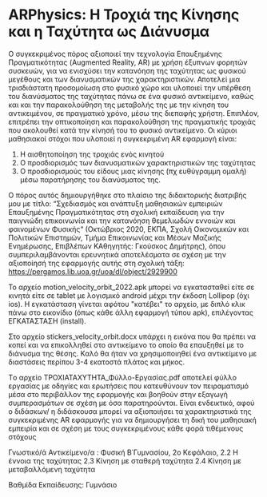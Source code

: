 # ARPhysics: Η Τροχιά της Κίνησης και η Ταχύτητα ως Διάνυσμα
Ο συγκεκριμένος πόρος αξιοποιεί την τεχνολογία Επαυξημένης Πραγματικότητας (Augmented Reality, AR) με χρήση έξυπνων φορητών συσκευών, για να ενισχύσει την κατανόηση της ταχύτητας ως φυσικού μεγέθους και των διανυσματικών της χαρακτηριστικών. Αποτελεί μια τρισδιάστατη προσομοίωση στο  φυσικό χώρο και υλοποιεί την υπέρθεση του διανύσματος της ταχύτητας πάνω σε ένα φυσικό αντικείμενο, καθώς και και την παρακολούθηση της μεταβολής της με την κίνηση του αντικειμένου, σε πραγματικό χρόνο, μέσω της διεπαφής χρήστη. Επιπλέον, επιτρέπει την οπτικοποίηση και παρακολούθηση της πραγματικής τροχιάς που ακολουθεί κατά την κίνησή του το φυσικό αντικείμενο.
Οι κύριοι μαθησιακοί στόχοι που υλοποιεί η συγκεκριμένη AR εφαρμογή είναι: 

1. Η αισθητοποίηση της τροχιάς ενός κινητού  
2. Ο προσδιορισμός των διανυσματικών χαρακτηριστικών της ταχύτητας
3. Ο προσδιορισμούς του είδους μιας κίνησης (πχ ευθύγραμμη ομαλή) μέσω παρατήρησης του διανύσματος της. 

O πόρος αυτός δημιουργήθηκε στο πλαίσιο της διδακτορικής διατριβής μου με τίτλο:  “Σχεδιασμός και ανάπτυξη μαθησιακών εμπειριών Επαυξημένης Πραγματικότητας στη σχολική εκπαίδευση για την παιγνιώδη επικοινωνία και την κατανόηση θεμελιωδών εννοιών και φαινομένων Φυσικής“ (Οκτώβριος 2020, ΕΚΠΑ, Σχολή Οικονομικών και Πολιτικών Επιστημών, Τμήμα Επικοινωνίας και Μέσων Μαζικής Ενημέρωσης, Επιβλέπων ΚΑθηγητής: Γκούσκος Δημήτρης), όπου συμπεριλαμβάνονται ερευνητικά αποτελέσματα σε σχέση με την αξιοποίησή της εφαρμογής αυτής στη σχολική τάξη:  
 https://pergamos.lib.uoa.gr/uoa/dl/object/2929900 

Το αρχείο motion_velocity_orbit_2022.apk μπορεί να εγκατασταθεί είτε σε κινητά είτε σε tablet με λογισμικό android μέχρι την έκδοση Lollipop (όχι ios). Η εγκατάσταση γίνεται αφότου "κατέβει" το αρχείο, με διπλό κλικ πάνω στο εικονίδιο (όπως κάθε άλλη εφαρμογή τύπου apk), επιλέγοντας ΕΓΚΑΤΑΣΤΑΣΗ (install).

Στο αρχείο stickers_velocity_orbit.docx υπάρχει η εικόνα που θα πρέπει να κοπεί και να επικολληθεί στο αντικείμενο το οποίο θα επαυξηθεί με το διάνυσμα της θέσης. Καλό θα ήταν να χρησιμοποιηθεί ένα αντικείμενο με διαστάσεις περίπου 3-4 εκατοστά πλάτος και μήκος.

Tο αρχείο ΤΡΟΧΙΑΤΑΧΥΤΗΤΑ_Φύλλο-Εργασίας.pdf αποτελεί φύλλο εργασίας με οδηγίες και ερωτήσεις που κατευθύνουν τον πειραματισμό μέσα στο περιβάλλον της εφαρμογής και βοηθούν στην εξαγωγή συμπερασμάτων σε σχέση με όσα παρατηρούνται. Είναι ενδεικτικό, αφού ο διδάσκων/ η διδάσκουσα μπορεί να αξιοποιήσει τα χαρακτηριστικά της συγκεκριμένης AR εφαρμογής για να δημιουργήσει τη δική του μαθησιακή εμπειρία και σε σχέση με τους συγκεκριμένους κάθε φορά τιθέμενους στόχους
 
Γνωστικό/ά Αντικείμενο/α :  Φυσική Β΄Γυμνασίου, 2ο Κεφάλαιο, 2.2 Η έννοια της ταχύτητας  2.3 Κίνηση με σταθερή ταχύτητα 2.4 Κίνηση με μεταβαλλόμενη ταχύτητα

Βαθμίδα Εκπαίδευσης: Γυμνάσιο

